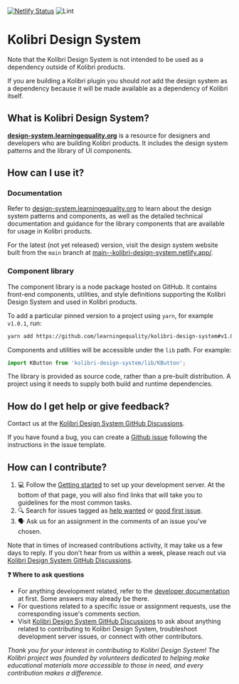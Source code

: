 [![Netlify Status](https://api.netlify.com/api/v1/badges/9ae9ac56-7240-4480-b5a8-01645cb903ca/deploy-status)](https://app.netlify.com/sites/kolibri-design-system/deploys) ![Lint](https://github.com/learningequality/kolibri-design-system/workflows/Lint/badge.svg?branch=v0.2.x)


# Kolibri Design System

Note that the Kolibri Design System is not intended to be used as a dependency outside of Kolibri products.

If you are building a Kolibri plugin you should _not_ add the design system as a dependency because it will be made available as a dependency of Kolibri itself.

## What is Kolibri Design System?

**[design-system.learningequality.org](https://design-system.learningequality.org)** is a resource for designers and developers who are building Kolibri products. It includes the design system patterns and the library of UI components.

## How can I use it?

### Documentation

Refer to [design-system.learningequality.org](https://design-system.learningequality.org) to learn about the design system patterns and components, as well as the detailed technical documentation and guidance for the library components that are available for usage in Kolibri products. 

For the latest (not yet released) version, visit the design system website built from the `main` branch at [main--kolibri-design-system.netlify.app/](https://main--kolibri-design-system.netlify.app/).

### Component library

The component library is a node package hosted on GitHub. It contains front-end components, utilities, and style definitions supporting the Kolibri Design System and used in Kolibri products.

To add a particular pinned version to a project using `yarn`, for example `v1.0.1`, run:

```bash
yarn add https://github.com/learningequality/kolibri-design-system#v1.0.1
```

Components and utilities will be accessible under the `lib` path. For example:

```javascript
import KButton from 'kolibri-design-system/lib/KButton';
```
The library is provided as source code, rather than a pre-built distribution. A project using it needs to supply both build and runtime dependencies.

## How do I get help or give feedback?

Contact us at the [Kolibri Design System GitHub Discussions](https://github.com/learningequality/kolibri-design-system/discussions).

If you have found a bug, you can create a [Github issue](https://github.com/learningequality/kolibri-design-system/issues) following the instructions in the issue template.

<!-- Also update README.md (duplicate) -->
## How can I contribute?

1. 💻 Follow the [Getting started](./dev_docs/01_getting_started.md) to set up your development server. At the bottom of that page, you will also find links that will take you to guidelines for the most common tasks.
2. 🔍 Search for issues tagged as [help wanted](https://github.com/learningequality/kolibri-design-system/issues?q=is%3Aissue+is%3Aopen+label%3A%22help+wanted%22+no%3Aassignee+) or [good first issue](https://github.com/learningequality/kolibri-design-system/issues?q=is%3Aissue+is%3Aopen+label%3A%22good+first+issue%22+no%3Aassignee).
3. 🗣️ Ask us for an assignment in the comments of an issue you've chosen.

Note that in times of increased contributions activity, it may take us a few days to reply. If you don't hear from us within a week, please reach out via [Kolibri Design System GitHub Discussions](https://github.com/learningequality/kolibri-design-system/discussions).

**❓ Where to ask questions**

- For anything development related, refer to the [developer documentation](./dev_docs/) at first. Some answers may already be there.
- For questions related to a specific issue or assignment requests, use the corresponding issue's comments section.
- Visit [Kolibri Design System GitHub Discussions](https://github.com/learningequality/kolibri-design-system/discussions) to ask about anything related to contributing to Kolibri Design System, troubleshoot development server issues, or connect with other contributors.

*Thank you for your interest in contributing to Kolibri Design System! The Kolibri project was founded by volunteers dedicated to helping make educational materials more accessible to those in need, and every contribution makes a difference.*
